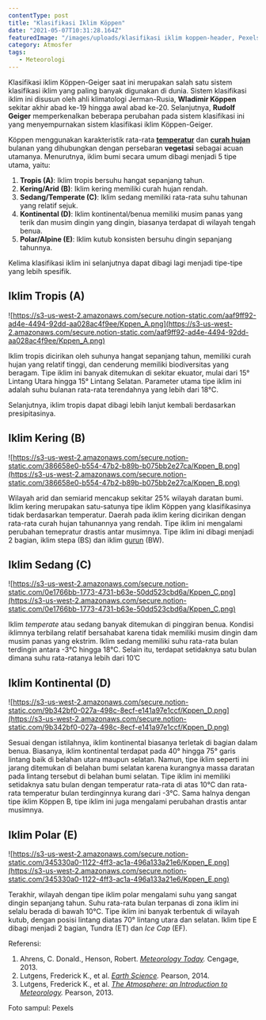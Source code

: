```yaml
---
contentType: post
title: "Klasifikasi Iklim Köppen"
date: "2021-05-07T10:31:28.164Z"
featuredImage: "/images/uploads/klasifikasi iklim koppen-header, Pexels.jpg"
category: Atmosfer
tags: 
   - Meteorologi
---
```


Klasifikasi iklim Köppen-Geiger saat ini merupakan salah satu sistem klasifikasi iklim yang paling banyak digunakan di dunia. Sistem klasifikasi iklim ini disusun oleh ahli klimatologi Jerman-Rusia, **Wladimir Köppen** sekitar akhir abad ke-19 hingga awal abad ke-20. Selanjutnya, **Rudolf Geiger** memperkenalkan beberapa perubahan pada sistem klasifikasi ini yang menyempurnakan sistem klasifikasi iklim Köppen-Geiger. 

Köppen menggunakan karakteristik rata-rata **[temperatur](https://supergeografi.com/atmosfer/cuaca-dan-iklim/#Suhu)** dan **[curah hujan](https://supergeografi.com/atmosfer/presipitasi/)** bulanan yang dihubungkan dengan persebaran **vegetasi** sebagai acuan utamanya. Menurutnya, iklim bumi secara umum dibagi menjadi 5 tipe utama, yaitu:

1. **Tropis (A)**: Iklim tropis bersuhu hangat sepanjang tahun.
2. **Kering/Arid (B)**: Iklim kering memiliki curah hujan rendah.
3. **Sedang/Temperate (C)**: Iklim sedang memiliki rata-rata suhu tahunan yang relatif sejuk.
4. **Kontinental (D)**: Iklim kontinental/benua memiliki musim panas yang terik dan musim dingin yang dingin, biasanya terdapat di wilayah tengah benua.
5. **Polar/Alpine (E)**: Iklim kutub konsisten bersuhu dingin sepanjang tahunnya.

Kelima klasifikasi iklim ini selanjutnya dapat dibagi lagi menjadi tipe-tipe yang lebih spesifik.

## Iklim Tropis (A)

![https://s3-us-west-2.amazonaws.com/secure.notion-static.com/aaf9ff92-ad4e-4494-92dd-aa028ac4f9ee/Kppen_A.png](https://s3-us-west-2.amazonaws.com/secure.notion-static.com/aaf9ff92-ad4e-4494-92dd-aa028ac4f9ee/Kppen_A.png)

Iklim tropis dicirikan oleh suhunya hangat sepanjang tahun, memiliki curah hujan yang relatif tinggi, dan cenderung memiliki biodiversitas yang beragam. Tipe iklim ini banyak ditemukan di sekitar ekuator, mulai dari 15° Lintang Utara hingga 15° Lintang Selatan. Parameter utama tipe iklim ini adalah suhu bulanan rata-rata terendahnya yang lebih dari 18°C.

Selanjutnya, iklim tropis dapat dibagi lebih lanjut kembali berdasarkan presipitasinya.

## Iklim Kering (B)

![https://s3-us-west-2.amazonaws.com/secure.notion-static.com/386658e0-b554-47b2-b89b-b075bb2e27ca/Kppen_B.png](https://s3-us-west-2.amazonaws.com/secure.notion-static.com/386658e0-b554-47b2-b89b-b075bb2e27ca/Kppen_B.png)

Wilayah arid dan semiarid mencakup sekitar 25% wilayah daratan bumi.  Iklim kering merupakan satu-satunya tipe iklim Köppen yang klasifikasinya tidak berdasarkan temperatur. Daerah pada iklim kering dicirikan dengan rata-rata curah hujan tahunannya yang rendah. Tipe iklim ini mengalami perubahan temepratur drastis antar musimnya. Tipe iklim ini dibagi menjadi 2 bagian, iklim stepa (BS) dan iklim [gurun](https://supergeografi.com/litosfer/bentang-alam-eolian/#Gurun) (BW). 

## Iklim Sedang (C)

![https://s3-us-west-2.amazonaws.com/secure.notion-static.com/0e1766bb-1773-4731-b63e-50dd523cbd6a/Kppen_C.png](https://s3-us-west-2.amazonaws.com/secure.notion-static.com/0e1766bb-1773-4731-b63e-50dd523cbd6a/Kppen_C.png)

Iklim *temperate* atau sedang banyak ditemukan di pinggiran benua. Kondisi iklimnya terbilang relatif bersahabat karena tidak memiliki musim dingin dam musim panas yang ekstrim. Iklim sedang memiliki suhu rata-rata bulan terdingin antara -3°C hingga 18°C. Selain itu, terdapat setidaknya satu bulan dimana suhu rata-ratanya lebih dari 10’C

## Iklim Kontinental (D)

![https://s3-us-west-2.amazonaws.com/secure.notion-static.com/9b342bf0-027a-498c-8ecf-e141a97e1ccf/Kppen_D.png](https://s3-us-west-2.amazonaws.com/secure.notion-static.com/9b342bf0-027a-498c-8ecf-e141a97e1ccf/Kppen_D.png)

Sesuai dengan istilahnya, iklim kontinental biasanya terletak di bagian dalam benua. Biasanya, iklim kontinental terdapat pada 40° hingga 75° garis lintang baik di belahan utara maupun selatan. Namun, tipe iklim seperti ini jarang ditemukan di belahan bumi selatan karena kurangnya massa daratan pada lintang tersebut di belahan bumi selatan. Tipe iklim ini memiliki setidaknya satu bulan dengan temperatur rata-rata di atas 10°C dan rata-rata temperatur bulan terdinginnya kurang dari -3°C. Sama halnya dengan tipe iklim Köppen B, tipe iklim ini juga mengalami perubahan drastis antar musimnya.

## Iklim Polar (E)

![https://s3-us-west-2.amazonaws.com/secure.notion-static.com/345330a0-1122-4ff3-ac1a-496a133a21e6/Kppen_E.png](https://s3-us-west-2.amazonaws.com/secure.notion-static.com/345330a0-1122-4ff3-ac1a-496a133a21e6/Kppen_E.png)

Terakhir, wilayah dengan tipe iklim polar mengalami suhu yang sangat dingin sepanjang tahun. Suhu rata-rata bulan terpanas di zona iklim ini selalu berada di bawah 10°C. Tipe iklim ini banyak terbentuk di wilayah kutub, dengan posisi lintang diatas 70° lintang utara dan selatan. Iklim tipe E dibagi menjadi 2 bagian, Tundra (ET) dan *Ice Cap* (EF).

Referensi:

1. Ahrens, C. Donald., Henson, Robert. *[Meteorology Today](https://amzn.to/30NAZPI).* Cengage, 2013.
2. Lutgens, Frederick K., et al. *[Earth Science](https://amzn.to/2XtZJJo).* Pearson, 2014.
3. Lutgens, Frederick K., et al. *[The Atmosphere: an Introduction to Meteorology](https://amzn.to/2EcZ897).* Pearson, 2013.

Foto sampul: Pexels